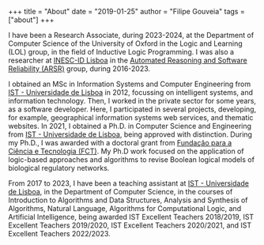 +++
title = "About"
date = "2019-01-25"
author = "Filipe Gouveia"
tags = ["about"]
+++

I have been a Research Associate, during 2023-2024, at the Department of Computer Science of the University of Oxford in the Logic and Learning (LOL) group, in the field of Inductive Logic Programming.
I was also a researcher at <a href="https://www.inesc-id.pt/" target="_blank">INESC-ID Lisboa</a> in the <a href="https://www.inesc-id.pt/research-areas/automated-reasoning-and-software-reliability/" target="_blank">Automated Reasoning and Software Reliability (ARSR)</a> group, during 2016-2023.

I obtained an MSc in Information Systems and Computer Engineering from <a href="https://tecnico.ulisboa.pt/" target="_blank">IST - Universidade de Lisboa</a> in 2012, focussing on intelligent systems, and information technology.
Then, I worked in the private sector for some years, as a software developer. Here, I participated in several projects, developing, for example, geographical information systems web services, and thematic websites.
In 2021, I obtained a Ph.D. in Computer Science and Engineering from <a href="https://tecnico.ulisboa.pt/" target="_blank">IST - Universidade de Lisboa</a>, being approved with distinction.
During my Ph.D., I was awarded with a doctoral grant from <a href="https://www.fct.pt/" target="_blank">Fundação para a Ciência e Tecnologia (FCT)</a>. My Ph.D work focused on the application of logic-based approaches and algorithms to revise Boolean logical models of biological regulatory networks.

<!-- My research interests are included in the field of artificial intelligence, such as algorithms for computational logic, constraint solving, and optimization. I also enjoy addressing practical problems with logic-based approaches, namely problems in the biology field. Other research interests include program synthesis, machine learning and natural language processing. -->

From 2017 to 2023, I have been a teaching assistant at <a href="https://tecnico.ulisboa.pt/" target="_blank">IST - Universidade de Lisboa</a>, in the Department of Computer Science, in the courses of Introduction to Algorithms and Data Structures, Analysis and Synthesis of Algorithms, Natural Language, Algorithms for Computational Logic, and Artificial Intelligence, being awarded IST Excellent Teachers 2018/2019, IST Excellent Teachers 2019/2020, IST Excellent Teachers 2020/2021, and IST Excellent Teachers 2022/2023.
